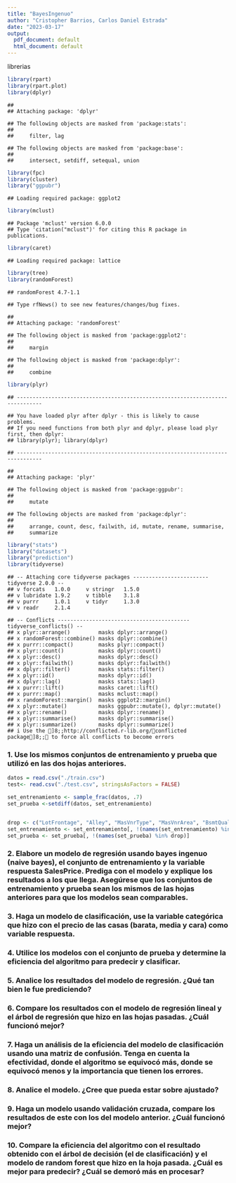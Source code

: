 ```yaml
---
title: "BayesIngenuo"
author: "Cristopher Barrios, Carlos Daniel Estrada"
date: "2023-03-17"
output:
  pdf_document: default
  html_document: default
---
```



librerias

```r
library(rpart)
library(rpart.plot)
library(dplyr) 
```

```
## 
## Attaching package: 'dplyr'
```

```
## The following objects are masked from 'package:stats':
## 
##     filter, lag
```

```
## The following objects are masked from 'package:base':
## 
##     intersect, setdiff, setequal, union
```

```r
library(fpc) 
library(cluster) 
library("ggpubr") 
```

```
## Loading required package: ggplot2
```

```r
library(mclust)
```

```
## Package 'mclust' version 6.0.0
## Type 'citation("mclust")' for citing this R package in publications.
```

```r
library(caret)
```

```
## Loading required package: lattice
```

```r
library(tree)
library(randomForest)
```

```
## randomForest 4.7-1.1
```

```
## Type rfNews() to see new features/changes/bug fixes.
```

```
## 
## Attaching package: 'randomForest'
```

```
## The following object is masked from 'package:ggplot2':
## 
##     margin
```

```
## The following object is masked from 'package:dplyr':
## 
##     combine
```

```r
library(plyr)
```

```
## ------------------------------------------------------------------------------
```

```
## You have loaded plyr after dplyr - this is likely to cause problems.
## If you need functions from both plyr and dplyr, please load plyr first, then dplyr:
## library(plyr); library(dplyr)
```

```
## ------------------------------------------------------------------------------
```

```
## 
## Attaching package: 'plyr'
```

```
## The following object is masked from 'package:ggpubr':
## 
##     mutate
```

```
## The following objects are masked from 'package:dplyr':
## 
##     arrange, count, desc, failwith, id, mutate, rename, summarise,
##     summarize
```

```r
library("stats")
library("datasets")
library("prediction")
library(tidyverse)
```

```
## -- Attaching core tidyverse packages ------------------------ tidyverse 2.0.0 --
## v forcats   1.0.0     v stringr   1.5.0
## v lubridate 1.9.2     v tibble    3.1.8
## v purrr     1.0.1     v tidyr     1.3.0
## v readr     2.1.4
```

```
## -- Conflicts ------------------------------------------ tidyverse_conflicts() --
## x plyr::arrange()         masks dplyr::arrange()
## x randomForest::combine() masks dplyr::combine()
## x purrr::compact()        masks plyr::compact()
## x plyr::count()           masks dplyr::count()
## x plyr::desc()            masks dplyr::desc()
## x plyr::failwith()        masks dplyr::failwith()
## x dplyr::filter()         masks stats::filter()
## x plyr::id()              masks dplyr::id()
## x dplyr::lag()            masks stats::lag()
## x purrr::lift()           masks caret::lift()
## x purrr::map()            masks mclust::map()
## x randomForest::margin()  masks ggplot2::margin()
## x plyr::mutate()          masks ggpubr::mutate(), dplyr::mutate()
## x plyr::rename()          masks dplyr::rename()
## x plyr::summarise()       masks dplyr::summarise()
## x plyr::summarize()       masks dplyr::summarize()
## i Use the ]8;;http://conflicted.r-lib.org/conflicted package]8;; to force all conflicts to become errors
```

### 1. Use los mismos conjuntos de entrenamiento y prueba que utilizó en las dos hojas anteriores.

```r
datos = read.csv("./train.csv")
test<- read.csv("./test.csv", stringsAsFactors = FALSE)
```


```r
set_entrenamiento <- sample_frac(datos, .7)
set_prueba <-setdiff(datos, set_entrenamiento)


drop <- c("LotFrontage", "Alley", "MasVnrType", "MasVnrArea", "BsmtQual", "BsmtCond", "BsmtExposure", "BsmtFinType1", "BsmtFinType2", "Electrical", "FireplaceQu", "GarageType", "GarageYrBlt", "GarageFinish", "GarageQual", "GarageCond", "PoolQC", "Fence", "MiscFeature")
set_entrenamiento <- set_entrenamiento[, !(names(set_entrenamiento) %in% drop)]
set_prueba <- set_prueba[, !(names(set_prueba) %in% drop)]
```
### 2. Elabore un modelo de regresión usando bayes ingenuo (naive bayes), el conjunto de entrenamiento y la variable respuesta SalesPrice. Prediga con el modelo y explique los resultados a los que llega. Asegúrese que los conjuntos de entrenamiento y prueba sean los mismos de las hojas anteriores para que los modelos sean comparables.

### 3. Haga un modelo de clasificación, use la variable categórica que hizo con el precio de las casas (barata, media y cara) como variable respuesta.

### 4. Utilice los modelos con el conjunto de prueba y determine la eficiencia del algoritmo para predecir y clasificar.

### 5. Analice los resultados del modelo de regresión. ¿Qué tan bien le fue prediciendo?

### 6. Compare los resultados con el modelo de regresión lineal y el árbol de regresión que hizo en las hojas pasadas. ¿Cuál funcionó mejor?

### 7. Haga un análisis de la eficiencia del modelo de clasificación usando una matriz de confusión. Tenga en cuenta la efectividad, donde el algoritmo se equivocó más, donde se equivocó menos y la importancia que tienen los errores.

### 8. Analice el modelo. ¿Cree que pueda estar sobre ajustado?

### 9. Haga un modelo usando validación cruzada, compare los resultados de este con los del modelo anterior. ¿Cuál funcionó mejor?

### 10. Compare la eficiencia del algoritmo con el resultado obtenido con el árbol de decisión (el de clasificación) y el modelo de random forest que hizo en la hoja pasada. ¿Cuál es mejor para predecir? ¿Cuál se demoró más en procesar?
